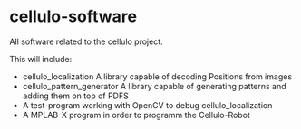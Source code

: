 # cellulo-software
All software related to the cellulo project.

This will include:
 - cellulo_localization A library capable of decoding Positions from images
 - cellulo_pattern_generator A library capable of generating patterns and adding them on top of PDFS
 - A test-program working with OpenCV to debug cellulo_localization
 - A MPLAB-X program in order to programm the Cellulo-Robot
